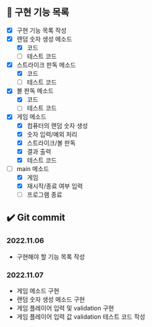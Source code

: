 ## 📝 구현 기능 목록
- [x] 구현 기능 목록 작성
- [x] 랜덤 숫자 생성 메소드
  - [x] 코드
  - [ ] 테스트 코드
- [x] 스트라이크 판독 메소드
  - [x] 코드
  - [ ] 테스트 코드
- [x] 볼 판독 메소드
    - [x] 코드
    - [ ] 테스트 코드
- [x] 게임 메소드
  - [x] 컴퓨터의 랜덤 숫자 생성
  - [x] 숫자 입력/예외 처리
  - [x] 스트라이크/볼 판독
  - [x] 결과 출력
  - [x] 테스트 코드
- [ ] main 메소드
  - [x] 게임
  - [x] 재시작/종료 여부 입력
  - [ ] 프로그램 종료

## ✔️ Git commit
### 2022.11.06
- 구현해야 할 기능 목록 작성

### 2022.11.07
- 게임 메소드 구현
- 랜덤 숫자 생성 메소드 구현
- 게임 플레이어 입력 및 validation 구현
- 게임 플레이어 입력 값 validation 테스트 코드 작성